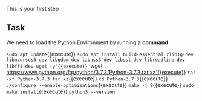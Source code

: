 This is your first step

## Task

We need to load the Python Environment by running a **command**

`sudo apt update`{{execute}}
`sudo apt install build-essential zlib1g-dev libncurses5-dev libgdbm-dev libnss3-dev libssl-dev libreadline-dev libffi-dev wget -y'{{execute}}
`wget https://www.python.org/ftp/python/3.7.3/Python-3.7.3.tar.xz`{{execute}}
`tar -xf Python-3.7.3.tar.xz`{{execute}}
`cd Python-3.7.3`{{execute}}
`./configure --enable-optimizations`{{execute}}
`make -j 8`{{execute}}
`sudo make install`{{execute}}
`python3 --version`
